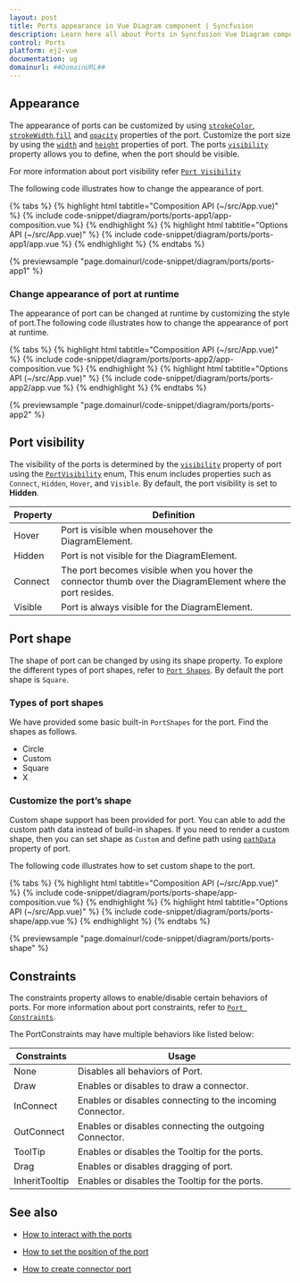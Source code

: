 ```yaml
---
layout: post
title: Ports appearance in Vue Diagram component | Syncfusion
description: Learn here all about Ports in Syncfusion Vue Diagram component of Syncfusion Essential JS 2 and more.
control: Ports 
platform: ej2-vue
documentation: ug
domainurl: ##DomainURL##
---
```


## Appearance

The appearance of ports can be customized by using [`strokeColor`](https://ej2.syncfusion.com/vue/documentation/api/diagram/shapeStyleModel/#strokecolor), [`strokeWidth`](https://ej2.syncfusion.com/vue/documentation/api/diagram/shapeStyleModel/#strokewidth),[`fill`](https://ej2.syncfusion.com/vue/documentation/api/diagram/shapeStyleModel/#fill) and [`opacity`](https://ej2.syncfusion.com/vue/documentation/api/diagram/shapeStyleModel/#opacity) properties of the port. Customize the port size by using the [`width`](https://ej2.syncfusion.com/vue/documentation/api/diagram/pointPortModel/#width) and [`height`](https://ej2.syncfusion.com/vue/documentation/api/diagram/pointPortModel/#height) properties of port. The ports [`visibility`](https://ej2.syncfusion.com/vue/documentation/api/diagram/portVisibility/) property allows you to define, when the port should be visible. 

For more information about port visibility refer [`Port Visibility`](#port-visibility)

The following code illustrates how to change the appearance of port.

{% tabs %}
{% highlight html tabtitle="Composition API (~/src/App.vue)" %}
{% include code-snippet/diagram/ports/ports-app1/app-composition.vue %}
{% endhighlight %}
{% highlight html tabtitle="Options API (~/src/App.vue)" %}
{% include code-snippet/diagram/ports/ports-app1/app.vue %}
{% endhighlight %}
{% endtabs %}
        
{% previewsample "page.domainurl/code-snippet/diagram/ports/ports-app1" %}

### Change appearance of port at runtime

The appearance of port can be changed at runtime by customizing the style of port.The following code illustrates how to change the appearance of port at runtime.

{% tabs %}
{% highlight html tabtitle="Composition API (~/src/App.vue)" %}
{% include code-snippet/diagram/ports/ports-app2/app-composition.vue %}
{% endhighlight %}
{% highlight html tabtitle="Options API (~/src/App.vue)" %}
{% include code-snippet/diagram/ports/ports-app2/app.vue %}
{% endhighlight %}
{% endtabs %}
        
{% previewsample "page.domainurl/code-snippet/diagram/ports/ports-app2" %}

## Port visibility

The visibility of the ports is determined by the [`visibility`](https://ej2.syncfusion.com/vue/documentation/api/diagram/portVisibility/) property of port using the [`PortVisibility`](https://ej2.syncfusion.com/vue/documentation/api/diagram/portVisibility/) enum, This enum includes properties such as `Connect`, `Hidden`, `Hover`, and `Visible`. By default, the port visibility is set to **Hidden**.

| Property | Definition |
|----|----|
| Hover | Port is visible when mousehover the DiagramElement. |
| Hidden | Port is not visible for the DiagramElement. |
| Connect | The port becomes visible when you hover the connector thumb over the DiagramElement where the port resides. |
| Visible | Port is always visible for the DiagramElement. |

## Port shape 

The shape of port can be changed by using its shape property. To explore the different types of port shapes, refer to [`Port Shapes`](https://ej2.syncfusion.com/vue/documentation/api/diagram/portShapes/). By default the port shape is `Square`.

### Types of port shapes

We have provided some basic built-in `PortShapes` for the port. Find the shapes as follows.

* Circle
* Custom
* Square
* X

### Customize the port’s shape

Custom shape support has been provided for port. You can able to add the custom path data instead of build-in shapes. 
If you need to render a custom shape, then you can set shape as `Custom` and define path using [`pathData`](https://ej2.syncfusion.com/vue/documentation/api/diagram/pointPortModel/#pathdata) property of port.

The following code illustrates how to set custom shape to the port.

{% tabs %}
{% highlight html tabtitle="Composition API (~/src/App.vue)" %}
{% include code-snippet/diagram/ports/ports-shape/app-composition.vue %}
{% endhighlight %}
{% highlight html tabtitle="Options API (~/src/App.vue)" %}
{% include code-snippet/diagram/ports/ports-shape/app.vue %}
{% endhighlight %}
{% endtabs %}
        
{% previewsample "page.domainurl/code-snippet/diagram/ports/ports-shape" %}

## Constraints

The constraints property allows to enable/disable certain behaviors of ports. For more information about port constraints, refer to [`Port Constraints`](https://ej2.syncfusion.com/vue/documentation/api/diagram/portConstraints/).

The PortConstraints may have multiple behaviors like listed below:

| Constraints | Usage |
|----|----|
| None |Disables all behaviors of Port. |
| Draw |Enables or disables to draw a connector. |
| InConnect |Enables or disables connecting to the incoming Connector.  |
| OutConnect | Enables or disables connecting the outgoing Connector. |
| ToolTip |Enables or disables the Tooltip  for the ports. |
| Drag |Enables or disables dragging of port.  |
| InheritTooltip | Enables or disables the Tooltip  for the ports. |

## See also

* [How to interact with the ports](./ports-interaction)

* [How to set the position of the port](./ports-positioning)

* [How to create connector port](./ports-connector-port)